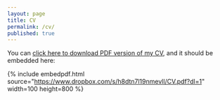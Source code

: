 ```yaml
---
layout: page
title: CV
permalink: /cv/
published: true
---
```



You can [click here to download PDF version of my CV](https://www.dropbox.com/s/h8dtn7l19nmevll/CV.pdf?dl=1), and it should be embedded here:

{% include embedpdf.html source="https://www.dropbox.com/s/h8dtn7l19nmevll/CV.pdf?dl=1" width=100 height=800 %}
